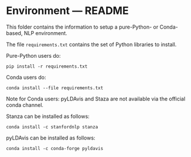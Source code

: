 Environment ― README
====================

This folder contains the information to setup a pure-Python- or Conda-based, NLP environment.

The file `requirements.txt` contains the set of Python libraries to install.

Pure-Python users do:

```{python}
pip install -r requirements.txt
```

Conda users do:

```{python}
conda install --file requirements.txt
```

Note for Conda users: pyLDAvis and Staza are not available via the official conda channel.

Stanza can be installed as follows:

```{python}
conda install -c stanfordnlp stanza
```

pyLDAvis can be installed as follows:

```{python}
conda install -c conda-forge pyldavis
```

